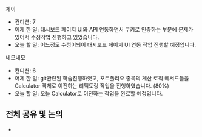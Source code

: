 
제이
- 컨디션: 7
- 어제 한 일: 대시보드 페이지 UI와 API 연동하면서 쿠키로 인증하는 부분에 문제가 있어서 수정작업 진행하고 있었습니다. 
- 오늘 할 일: 어느정도 수정이되어 대시보드 페이지 UI 연동 작업 진행할 예정입니다.

네모네모
- 컨디션: 6
- 어제 한 일: git관련된 학습진행하엿고, 포트폴리오 종목의 계산 로직 메서드들을 Calculator 객체로 이전하는 리팩토링 작업을 진행하였습니다. (80%)
- 오늘 할 일: 오늘 Calculator로 이전하는 작업을 완료할 예정입니다.

## 전체 공유 및 논의
- 